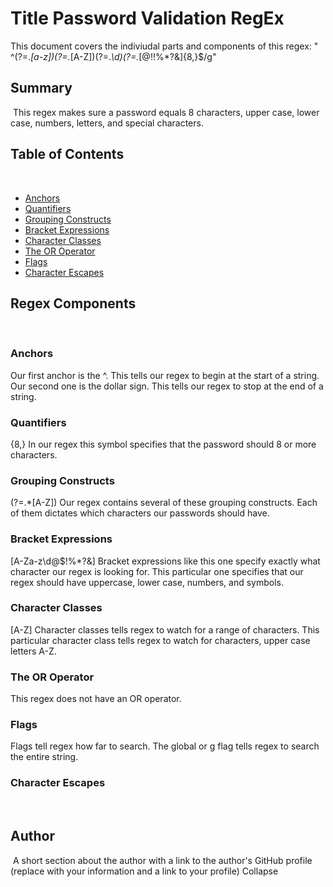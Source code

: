# Title Password Validation RegEx

This document covers the indiviudal parts and components of this regex:
"​^(?=.*[a-z])(?=.*[A-Z])(?=.*\d)(?=.*[@$!%*?&])[A-Za-z\d@$!%*?&]{8,}$/g"

## Summary
​
This regex makes sure a password equals 8 characters, upper case, lower case, numbers, letters, and special characters.
​
## Table of Contents
​
- [Anchors](#anchors)
- [Quantifiers](#quantifiers)
- [Grouping Constructs](#grouping-constructs)
- [Bracket Expressions](#bracket-expressions)
- [Character Classes](#character-classes)
- [The OR Operator](#the-or-operator)
- [Flags](#flags)
- [Character Escapes](#character-escapes)
​
## Regex Components
​

### Anchors
​Our first anchor is the ^. This tells our regex to begin at the start of a string. 
Our second one is the dollar sign. This tells our regex to stop at the end of a string.

### Quantifiers
​{8,} In our regex this symbol specifies that the password should 8 or more characters. 

### Grouping Constructs
​(?=.*[A-Z]) Our regex contains several of these grouping constructs. Each of them dictates which characters our passwords should have. 

### Bracket Expressions
​[A-Za-z\d@$!%*?&] Bracket expressions like this one specify exactly what character our regex is looking for. This particular one specifies that our regex should have uppercase, lower case, numbers, and symbols. 

### Character Classes
​[A-Z] Character classes tells regex to watch for a range of characters. This particular character class tells regex to watch for characters, upper case letters A-Z.

### The OR Operator
​This regex does not have an OR operator. 

### Flags
​Flags tell regex how far to search. The global or g flag tells regex to search the entire string.

### Character Escapes
​

## Author
​
A short section about the author with a link to the author's GitHub profile (replace with your information and a link to your profile)
Collapse










